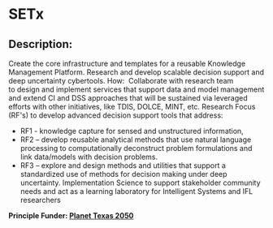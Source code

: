 # SETx

## Description: 
Create the core infrastructure and templates for a reusable Knowledge Management Platform. Research and develop scalable decision support and deep uncertainty cybertools.
How: 
Collaborate with research team to design and implement services that support data and model management and extend CI and DSS approaches that will be sustained via leveraged efforts with other initiatives, like TDIS, DOLCE, MINT, etc.
Research Focus (RF's) to develop advanced decision support tools that address:
* RF1 - knowledge capture for sensed and unstructured information, 
* RF2 – develop reusable analytical methods that use natural language processing to computationally deconstruct problem formulations and link data/models with decision problems.
* RF3 – explore and design methods and utilities that support a standardized use of methods for decision making under deep uncertainty.
Implementation Science to support stakeholder community needs and act as a learning laboratory for Intelligent Systems and IFL researchers

**Principle Funder: [Planet Texas 2050](https://bridgingbarriers.utexas.edu/planet-texas-2050)**

